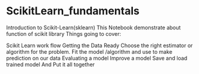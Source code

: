 # ScikitLearn_fundamentals
Introduction to Scikit-Learn(sklearn)
This Notebook demonstrate about function of scikit library Things going to cover:

Scikit Learn work flow
Getting the Data Ready
Choose the right estimator or algorithm for the problem.
Fit the model /algorithm and use to make prediction on our data
Evaluating a model
Improve a model
Save and load trained model
And Put it all together
